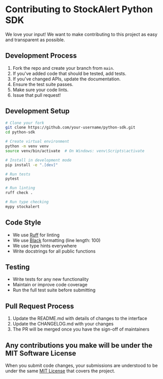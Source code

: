 # Contributing to StockAlert Python SDK

We love your input! We want to make contributing to this project as easy and transparent as possible.

## Development Process

1. Fork the repo and create your branch from `main`.
2. If you've added code that should be tested, add tests.
3. If you've changed APIs, update the documentation.
4. Ensure the test suite passes.
5. Make sure your code lints.
6. Issue that pull request!

## Development Setup

```bash
# Clone your fork
git clone https://github.com/your-username/python-sdk.git
cd python-sdk

# Create virtual environment
python -m venv venv
source venv/bin/activate  # On Windows: venv\Scripts\activate

# Install in development mode
pip install -e ".[dev]"

# Run tests
pytest

# Run linting
ruff check .

# Run type checking
mypy stockalert
```

## Code Style

- We use [Ruff](https://github.com/astral-sh/ruff) for linting
- We use [Black](https://github.com/psf/black) formatting (line length: 100)
- We use type hints everywhere
- Write docstrings for all public functions

## Testing

- Write tests for any new functionality
- Maintain or improve code coverage
- Run the full test suite before submitting

## Pull Request Process

1. Update the README.md with details of changes to the interface
2. Update the CHANGELOG.md with your changes
3. The PR will be merged once you have the sign-off of maintainers

## Any contributions you make will be under the MIT Software License
When you submit code changes, your submissions are understood to be under the same [MIT License](LICENSE) that covers the project.
